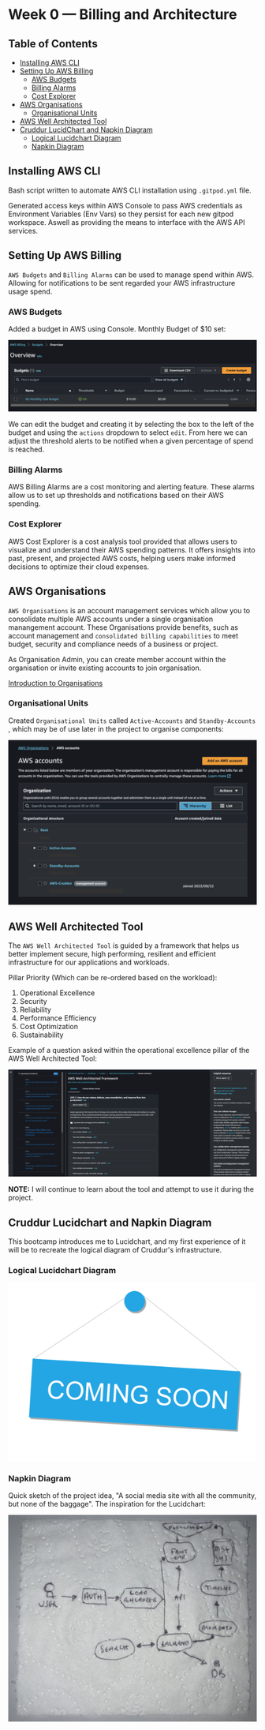 # Week 0 — Billing and Architecture

## Table of Contents
- [Installing AWS CLI](#installing-aws-cli)
- [Setting Up AWS Billing](#setting-up-aws-billing)
    - [AWS Budgets](#aws-budgets)
    - [Billing Alarms](#billing-alarms)
    - [Cost Explorer](#cost-explorer)
- [AWS Organisations](#aws-organisations)
    - [Organisational Units](#organisational-units)
- [AWS Well Architected Tool](#aws-well-architected-tool)
- [Cruddur LucidChart and Napkin Diagram](#cruddur-lucidchart-and-napkin-diagram)
    - [Logical Lucidchart Diagram](#logical-lucidchart-diagram)
    - [Napkin Diagram](#napkin-diagram)

## Installing AWS CLI
Bash script written to automate AWS CLI installation using `.gitpod.yml` file.

Generated access keys within AWS Console to pass AWS credentials as Environment Variables (Env Vars) so they persist for each new gitpod workspace. Aswell as providing the means to interface with the AWS API services.


## Setting Up AWS Billing

`AWS Budgets` and `Billing Alarms` can be used to manage spend within AWS. Allowing for notifications to be sent regarded your AWS infrastructure usage spend.

### AWS Budgets

Added a budget in AWS using Console. Monthly Budget of $10 set:

![Monthly Budget](assets/budget.png)

We can edit the budget and creating it by selecting the box to the left of the budget and using the `actions` dropdown to select `edit`.
From here we can adjust the threshold alerts to be notified when a given percentage of spend is reached.

### Billing Alarms

AWS Billing Alarms are a cost monitoring and alerting feature. These alarms allow us to set up thresholds and notifications based on their AWS spending.

### Cost Explorer

AWS Cost Explorer is a cost analysis tool provided that allows users to visualize and understand their AWS spending patterns. It offers insights into past, present, and projected AWS costs, helping users make informed decisions to optimize their cloud expenses.


## AWS Organisations
`AWS Organisations` is an account management services which allow you to consolidate multiple AWS accounts under a single organisation manangement account. These Organisations provide benefits, such as account management and `consolidated billing capabilities` to meet budget, security and compliance needs of a business or project.

As Organisation Admin, you can create member account within the organisation or invite existing accounts to join organisation.

[Introduction to Organisations](https://docs.aws.amazon.com/organizations/latest/userguide/orgs_introduction.html)

### Organisational Units
Created `Organisational Units` called `Active-Accounts` and `Standby-Accounts` , which may be of use later in the project to organise components:

![Organisational Unit](assets/week0-ou.png)


## AWS Well Architected Tool
The `AWS Well Architected Tool` is guided by a framework that helps us better implement secure, high performing, resilient and efficient infrastructure for our applications and workloads.

Pillar Priority (Which can be re-ordered based on the workload):
1. Operational Excellence
1. Security
1. Reliability
1. Performance Efficiency
1. Cost Optimization
1. Sustainability

Example of a question asked within the operational excellence pillar of the AWS Well Architected Tool:

![Question 5 With Pillar of Operational Excellence](assets/week0-awat.png)

**NOTE:** I will continue to learn about the tool and attempt to use it during the project.

## Cruddur Lucidchart and Napkin Diagram

This bootcamp introduces me to Lucidchart, and my first experience of it will be to recreate the logical diagram of Cruddur's infrastructure.

### Logical Lucidchart Diagram
![placeholder](assets/coming-soon.png)

<!--
<a href="https://lucid.app/lucidchart/18ee2f86-c16f-44c6-b9aa-2cb4ed92c939/edit?invitationId=inv_f082e45f-7a6e-4e19-989a-eb8c039345d5">
<img alt="Logical Diagram in Lucidchart for Cruddur" src="assets/weeek0-lc">
</a>
-->

### Napkin Diagram
Quick sketch of the project idea, "A social media site with all the community, but none of the baggage". 
The inspiration for the Lucidchart:

![Napkin Diagram](assets/week0-nd.png)
